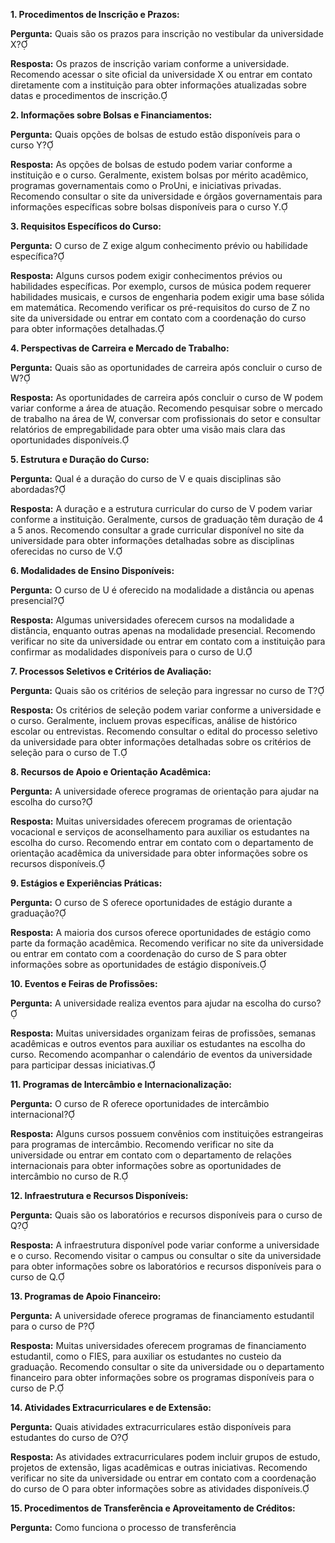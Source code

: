 
**1. Procedimentos de Inscrição e Prazos:**

**Pergunta:** Quais são os prazos para inscrição no vestibular da universidade X?

**Resposta:** Os prazos de inscrição variam conforme a universidade. Recomendo acessar o site oficial da universidade X ou entrar em contato diretamente com a instituição para obter informações atualizadas sobre datas e procedimentos de inscrição.

**2. Informações sobre Bolsas e Financiamentos:**

**Pergunta:** Quais opções de bolsas de estudo estão disponíveis para o curso Y?

**Resposta:** As opções de bolsas de estudo podem variar conforme a instituição e o curso. Geralmente, existem bolsas por mérito acadêmico, programas governamentais como o ProUni, e iniciativas privadas. Recomendo consultar o site da universidade e órgãos governamentais para informações específicas sobre bolsas disponíveis para o curso Y.

**3. Requisitos Específicos do Curso:**

**Pergunta:** O curso de Z exige algum conhecimento prévio ou habilidade específica?

**Resposta:** Alguns cursos podem exigir conhecimentos prévios ou habilidades específicas. Por exemplo, cursos de música podem requerer habilidades musicais, e cursos de engenharia podem exigir uma base sólida em matemática. Recomendo verificar os pré-requisitos do curso de Z no site da universidade ou entrar em contato com a coordenação do curso para obter informações detalhadas.

**4. Perspectivas de Carreira e Mercado de Trabalho:**

**Pergunta:** Quais são as oportunidades de carreira após concluir o curso de W?

**Resposta:** As oportunidades de carreira após concluir o curso de W podem variar conforme a área de atuação. Recomendo pesquisar sobre o mercado de trabalho na área de W, conversar com profissionais do setor e consultar relatórios de empregabilidade para obter uma visão mais clara das oportunidades disponíveis.

**5. Estrutura e Duração do Curso:**

**Pergunta:** Qual é a duração do curso de V e quais disciplinas são abordadas?

**Resposta:** A duração e a estrutura curricular do curso de V podem variar conforme a instituição. Geralmente, cursos de graduação têm duração de 4 a 5 anos. Recomendo consultar a grade curricular disponível no site da universidade para obter informações detalhadas sobre as disciplinas oferecidas no curso de V.

**6. Modalidades de Ensino Disponíveis:**

**Pergunta:** O curso de U é oferecido na modalidade a distância ou apenas presencial?

**Resposta:** Algumas universidades oferecem cursos na modalidade a distância, enquanto outras apenas na modalidade presencial. Recomendo verificar no site da universidade ou entrar em contato com a instituição para confirmar as modalidades disponíveis para o curso de U.

**7. Processos Seletivos e Critérios de Avaliação:**

**Pergunta:** Quais são os critérios de seleção para ingressar no curso de T?

**Resposta:** Os critérios de seleção podem variar conforme a universidade e o curso. Geralmente, incluem provas específicas, análise de histórico escolar ou entrevistas. Recomendo consultar o edital do processo seletivo da universidade para obter informações detalhadas sobre os critérios de seleção para o curso de T.

**8. Recursos de Apoio e Orientação Acadêmica:**

**Pergunta:** A universidade oferece programas de orientação para ajudar na escolha do curso?

**Resposta:** Muitas universidades oferecem programas de orientação vocacional e serviços de aconselhamento para auxiliar os estudantes na escolha do curso. Recomendo entrar em contato com o departamento de orientação acadêmica da universidade para obter informações sobre os recursos disponíveis.

**9. Estágios e Experiências Práticas:**

**Pergunta:** O curso de S oferece oportunidades de estágio durante a graduação?

**Resposta:** A maioria dos cursos oferece oportunidades de estágio como parte da formação acadêmica. Recomendo verificar no site da universidade ou entrar em contato com a coordenação do curso de S para obter informações sobre as oportunidades de estágio disponíveis.

**10. Eventos e Feiras de Profissões:**

**Pergunta:** A universidade realiza eventos para ajudar na escolha do curso?

**Resposta:** Muitas universidades organizam feiras de profissões, semanas acadêmicas e outros eventos para auxiliar os estudantes na escolha do curso. Recomendo acompanhar o calendário de eventos da universidade para participar dessas iniciativas.

**11. Programas de Intercâmbio e Internacionalização:**

**Pergunta:** O curso de R oferece oportunidades de intercâmbio internacional?

**Resposta:** Alguns cursos possuem convênios com instituições estrangeiras para programas de intercâmbio. Recomendo verificar no site da universidade ou entrar em contato com o departamento de relações internacionais para obter informações sobre as oportunidades de intercâmbio no curso de R.

**12. Infraestrutura e Recursos Disponíveis:**

**Pergunta:** Quais são os laboratórios e recursos disponíveis para o curso de Q?

**Resposta:** A infraestrutura disponível pode variar conforme a universidade e o curso. Recomendo visitar o campus ou consultar o site da universidade para obter informações sobre os laboratórios e recursos disponíveis para o curso de Q.

**13. Programas de Apoio Financeiro:**

**Pergunta:** A universidade oferece programas de financiamento estudantil para o curso de P?

**Resposta:** Muitas universidades oferecem programas de financiamento estudantil, como o FIES, para auxiliar os estudantes no custeio da graduação. Recomendo consultar o site da universidade ou o departamento financeiro para obter informações sobre os programas disponíveis para o curso de P.

**14. Atividades Extracurriculares e de Extensão:**

**Pergunta:** Quais atividades extracurriculares estão disponíveis para estudantes do curso de O?

**Resposta:** As atividades extracurriculares podem incluir grupos de estudo, projetos de extensão, ligas acadêmicas e outras iniciativas. Recomendo verificar no site da universidade ou entrar em contato com a coordenação do curso de O para obter informações sobre as atividades disponíveis.

**15. Procedimentos de Transferência e Aproveitamento de Créditos:**

**Pergunta:** Como funciona o processo de transferência